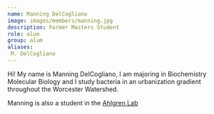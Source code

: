 ```yaml
---
name: Manning DelCogliano
image: images/members/manning.jpg
description: Former Masters Student
role: alum
group: alum
aliases:
 M. DelCogliano
---
```


Hi! My name is Manning DelCogliano, I am majoring in Biochemistry Molecular Biology and I study bacteria in an urbanization gradient throughout the Worcester Watershed.

Manning is also a student in the [Ahlgren Lab](https://nahlgren.wordpress.com/)
